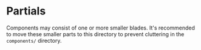 # Partials

Components may consist of one or more smaller blades. It's recommended to move these smaller parts to this directory to prevent cluttering in the `components/` directory.
